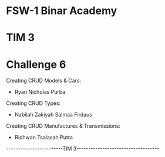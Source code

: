 # FSW-1 Binar Academy

# TIM 3

# Challenge 6

Creating CRUD Models & Cars:

- Ryan Nicholas Purba

Creating CRUD Types:

- Nabilah Zakiyah Salmaa Firdaus

Creating CRUD Manufactures & Transmissions:

- Ridhwan Tsalasah Putra

------------------------TIM 3-----------------------------------

